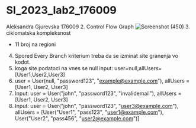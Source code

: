 # SI_2023_lab2_176009
Aleksandra Gjurevska 176009
2. Control Flow Graph
![Screenshot (450)](https://github.com/AleksandraGjurevska/SI_2023_lab2_176009/assets/102830033/f39d73f8-f508-4042-8112-4626b1419872)
3. ciklomatska kompleksnost
- 11 broj na regioni
4. Spored Every Branch kriterium treba da se izminat site granenja vo kodot.
1. koga site podatoci na vnes se null
input: user=null,allUsers=[User1,User2,User3]
2. user = User(null, "password123", "example@example.com"), allUsers = [User1, User2, User3]
3. Input: user = User("john", "password123", "invalidemail"), allUsers = [User1, User2, User3]
4. Input: user = User("john", "password123", "user3@example.com"), allUsers = [User("User1", "pass123", "user1@example.com"), User("User2", "pass456", "user2@example.com")]
